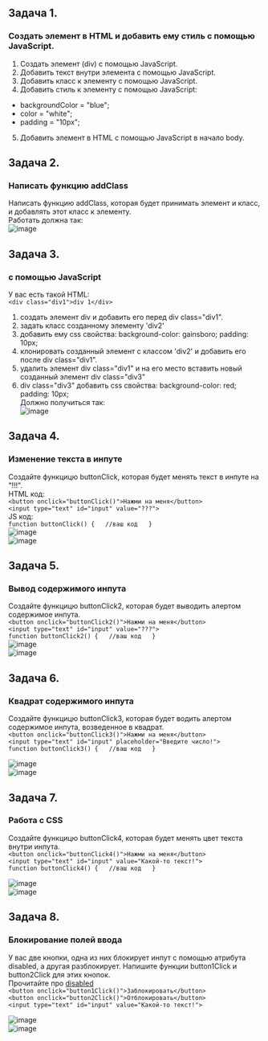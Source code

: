 
## Задача 1.   
### Создать элемент в HTML и добавить ему стиль с помощью JavaScript.  
1. Создать элемент (div) с помощью JavaScript.    
2. Добавить текст внутри элемента с помощью JavaScript.  
3. Добавить класс к элементу с помощью JavaScript.  
4. Добавить стиль к элементу с помощью JavaScript:   
- backgroundColor = "blue";  
- color = "white";  
- padding = "10px";  
5. Добавить элемент в HTML с помощью JavaScript в начало body.  

## Задача 2.   
### Написать функцию addClass  
Написать функцию addClass, которая будет принимать элемент и класс, и добавлять этот класс к элементу.  
Работать должна так:   
![image](https://user-images.githubusercontent.com/113675674/217232848-268ddfe1-b3dd-48b8-9398-b773b1e157d5.png)   

## Задача 3.   
### с помощью JavaScript  
У вас есть такой HTML:  
`<div class="div1">div 1</div>`  
1. создать элемент div и добавить его перед div class="div1".  
2. задать класс созданному элементу 'div2'  
3. добавить  ему css свойства: background-color: gainsboro; padding: 10px;  
4. клонировать созданный элемент с классом 'div2' и добавить его после div class="div1".  
5. удалить элемент  div class="div1" и на его место вставить новый созданный элемент div class="div3"  
6. div class="div3" добавить css свойства: background-color: red; padding: 10px;  
Должно получиться так:  
![image](https://user-images.githubusercontent.com/113675674/225556040-b7e04168-1855-4058-8981-52c0b4b4804c.png)  


## Задача 4.   
### Изменение текста в инпуте  
Создайте функцицю buttonClick, которая будет менять текст в инпуте на "!!!".  
HTML код:  
`<button onclick="buttonClick()">Нажми на меня</button>`  
`<input type="text" id="input" value="???">`  
JS код:  
`function buttonClick() {  
//ваш код  
}`  
![image](https://user-images.githubusercontent.com/113675674/217239080-e89ce0b0-2788-4240-bae8-13f855ec7b1d.png)  
![image](https://user-images.githubusercontent.com/113675674/217239122-ff995301-d056-4d94-8e36-3a1b8771647e.png)  


## Задача 5.   
### Вывод содержимого инпута  
Создайте функцицю buttonClick2, которая будет выводить алертом содержимое инпута.  
`<button onclick="buttonClick2()">Нажми на меня</button>`  
`<input type="text" id="input" value="???">`  
`function buttonClick2() {  
//ваш код  
}`  
![image](https://user-images.githubusercontent.com/113675674/217238906-433cdbea-f274-42bd-b81a-d69028dc3204.png)  
![image](https://user-images.githubusercontent.com/113675674/217238962-42e63a34-c46d-42ab-ac89-c9910dcb1e7f.png)  


## Задача 6.   
### Квадрат содержимого инпута  
Создайте функцицю buttonClick3, которая будет водить алертом содержимое инпута, возведенное в квадрат.  
`<button onclick="buttonClick3()">Нажми на меня</button>`  
`<input type="text" id="input" placeholder="Введите число!">`  
`function buttonClick3() {  
//ваш код  
}` 

![image](https://user-images.githubusercontent.com/113675674/217238781-c94bed60-ce4d-45cd-8230-f48e70ab1852.png)  
![image](https://user-images.githubusercontent.com/113675674/217238824-8df83447-be9c-4a37-a2dc-9608251bc108.png)  

## Задача 7.   
### Работа с CSS  
Создайте функцицю buttonClick4, которая будет менять цвет текста внутри инпута.  
`<button onclick="buttonClick4()">Нажми на меня</button>`  
`<input type="text" id="input" value="Какой-то текст!">`  
`function buttonClick4() {  
//ваш код  
}` 

![image](https://user-images.githubusercontent.com/113675674/217240004-79495ddd-dbd9-4187-b54a-eaeea1e75763.png)  
![image](https://user-images.githubusercontent.com/113675674/217240033-2972b831-773e-4592-8323-637221f56995.png)  


## Задача 8.   
### Блокирование полей ввода  
У вас две кнопки, одна из них блокирует инпут с помощью атрибута disabled, а другая разблокирует.  Напишите функции button1Click и button2Click для этих кнопок.  
Прочитайте про [disabled](https://code.mu/ru/markup/manual/html/attr/disabled/)  
`<button onclick="button1Click()">Заблокировать</button>`  
`<button onclick="button2Click()">Отблокировать</button>`  
`<input type="text" id="input" value="Какой-то текст!">`  

![image](https://user-images.githubusercontent.com/113675674/217243374-36da6fe9-8aee-4b32-b05e-0b663382b124.png)  
![image](https://user-images.githubusercontent.com/113675674/217243415-1682bc25-6a1e-4b60-8de0-d6a2403aa79a.png)  



